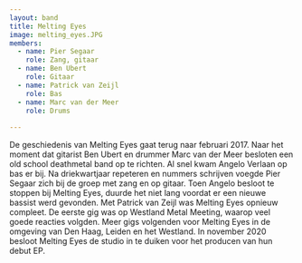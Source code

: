 ```yaml
---
layout: band
title: Melting Eyes
image: melting_eyes.JPG
members:
  - name: Pier Segaar
    role: Zang, gitaar
  - name: Ben Ubert
    role: Gitaar
  - name: Patrick van Zeijl
    role: Bas
  - name: Marc van der Meer
    role: Drums
    
---
```


De geschiedenis van Melting Eyes gaat terug naar februari 2017. Naar het moment dat gitarist Ben Ubert en drummer Marc van der Meer besloten een old school deathmetal band op te richten. Al snel kwam Angelo Verlaan op bas er bij. Na driekwartjaar repeteren en nummers schrijven voegde Pier Segaar zich bij de groep met zang en op gitaar. Toen Angelo besloot te stoppen bij Melting Eyes, duurde het niet lang voordat er een nieuwe bassist werd gevonden. Met Patrick van Zeijl was Melting Eyes opnieuw compleet. De eerste gig was op Westland Metal Meeting, waarop veel goede reacties volgden. Meer gigs volgenden voor Melting Eyes in de omgeving van Den Haag, Leiden en het Westland. In november 2020 besloot Melting Eyes de studio in te duiken voor het producen van hun debut EP.
